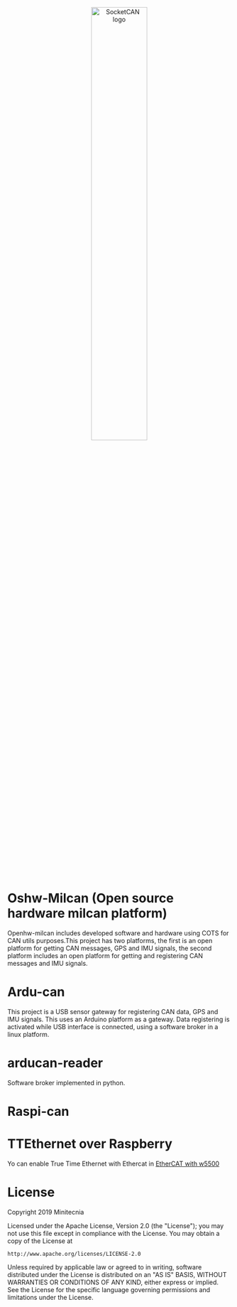 <p align="center">
<img src="https://github.com/minitecnia/openhw-milcan/blob/master/logo-minitecnia.jpg" alt="SocketCAN logo" width=50% height=50% />
</p>

# Oshw-Milcan (Open source hardware milcan platform)

Openhw-milcan includes developed software and hardware using COTS for CAN utils purposes.This project has two platforms, the first is an open platform for getting CAN messages, GPS and IMU signals, the second platform includes an open platform for getting and registering CAN messages and IMU signals.

# Ardu-can
This project is a USB sensor gateway for registering CAN data, GPS and IMU signals. This uses an Arduino platform as a gateway. Data registering is activated while USB interface is connected, using a software broker in a linux platform.
# arducan-reader
Software broker implemented in python.

# Raspi-can

# TTEthernet over Raspberry
Yo can enable True Time Ethernet with Ethercat in <a href=https://github.com/thanhtam-h/soem-w5500-rpi>EtherCAT with w5500</a>

# License

Copyright 2019 Minitecnia

Licensed under the Apache License, Version 2.0 (the "License");
you may not use this file except in compliance with the License.
You may obtain a copy of the License at

    http://www.apache.org/licenses/LICENSE-2.0

Unless required by applicable law or agreed to in writing, software
distributed under the License is distributed on an "AS IS" BASIS,
WITHOUT WARRANTIES OR CONDITIONS OF ANY KIND, either express or implied.
See the License for the specific language governing permissions and
limitations under the License.
